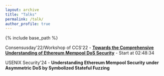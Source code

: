 ```yaml
---
layout: archive
title: "Talks"
permalink: /talk/
author_profile: true
---
```


{% include base_path %}





Consensusday'22/Workshop of CCS'22 - **[Towards the Comprehensive Understanding of Ethereum Mempool DoS Security]([https://yibo-wang.com](https://acm-org.zoom.us/rec/play/TcKZiMKbA6PIwPNkfafmirn91gtz-AEVEKMfxtgJEt0Hdei54_GsrL5dgbyxyT3Hn1CQbZsIyxbgcM5X._u92lHKHtSSDo-yb?continueMode=true&_x_zm_rtaid=uy5zMdG-QBu_J-8jwt-ydA.1668308780361.acea77ba1564880806625bad237bf751&_x_zm_rhtaid=108))** - Start at 02:48:34

USENIX Security'24 - **Understanding Ethereum Mempool Security under Asymmetric DoS by Symbolized Stateful Fuzzing**
